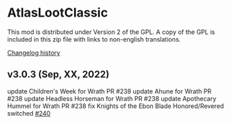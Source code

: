 # AtlasLootClassic

This mod is distributed under Version 2 of the GPL.  A copy of the GPL is included in this zip file with links to non-english translations.

[Changelog history](https://github.com/Hoizame/AtlasLootClassic/blob/master/AtlasLootClassic/Documentation/Release_Notes.md)

## v3.0.3 (Sep, XX, 2022)

update Children's Week for Wrath PR #238
update Ahune for Wrath PR #238
update Headless Horseman for Wrath PR #238
update Apothecary Hummel for Wrath PR #238
fix Knights of the Ebon Blade Honored/Revered switched [#240](https://github.com/Hoizame/AtlasLootClassic/issues/240)
